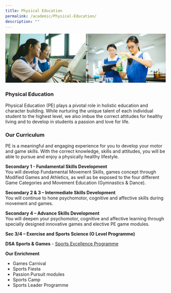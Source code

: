 ```yaml
---
title: Physical Education
permalink: /academic/Physical-Education/
description: ""
---
```

![](/images/01%20Banner%20Photos/02%20subpage%20academic.jpg)

### **Physical Education**

Physical Education (PE) plays a pivotal role in holistic education and character building. While nurturing the unique talent of each individual student to the highest level, we also imbue the correct attitudes for healthy living and to develop in students a passion and love for life.   
  
### **Our Curriculum**  
  
PE is a meaningful and engaging experience for you to develop your motor and game skills. With the correct knowledge, skills and attitudes, you will be able to pursue and enjoy a physically healthy lifestyle.   
  
**Secondary 1 - Fundamental Skills Development**<br>You will develop Fundamental Movement Skills, games concept through Modified Games and Athletics, as well as be exposed to the four different Game Categories and Movement Education (Gymnastics & Dance).

**Secondary 2 & 3 – Intermediate Skills Development**<br>You will continue to hone psychomotor, cognitive and affective skills during movement and games.  
  
**Secondary 4 – Advance Skills Development**<br>You will deepen your psychomotor, cognitive and affective learning through specially designed innovative games and elective PE game modules.  
  
**Sec 3/4 – Exercise and Sports Science (O Level Programme)**  
  
**DSA Sports & Games** - [Sports Excellence Programme](https://chijstnicholasgirls.moe.edu.sg/flagship-programmes/flagship-programmes/talent-development/sports-excellence-programme)  


**Our Enrichment**  
*   Games Carnival
*   Sports Fiesta
*   Passion Pursuit modules
*   Sports Camp
*   Sports Leader Programme